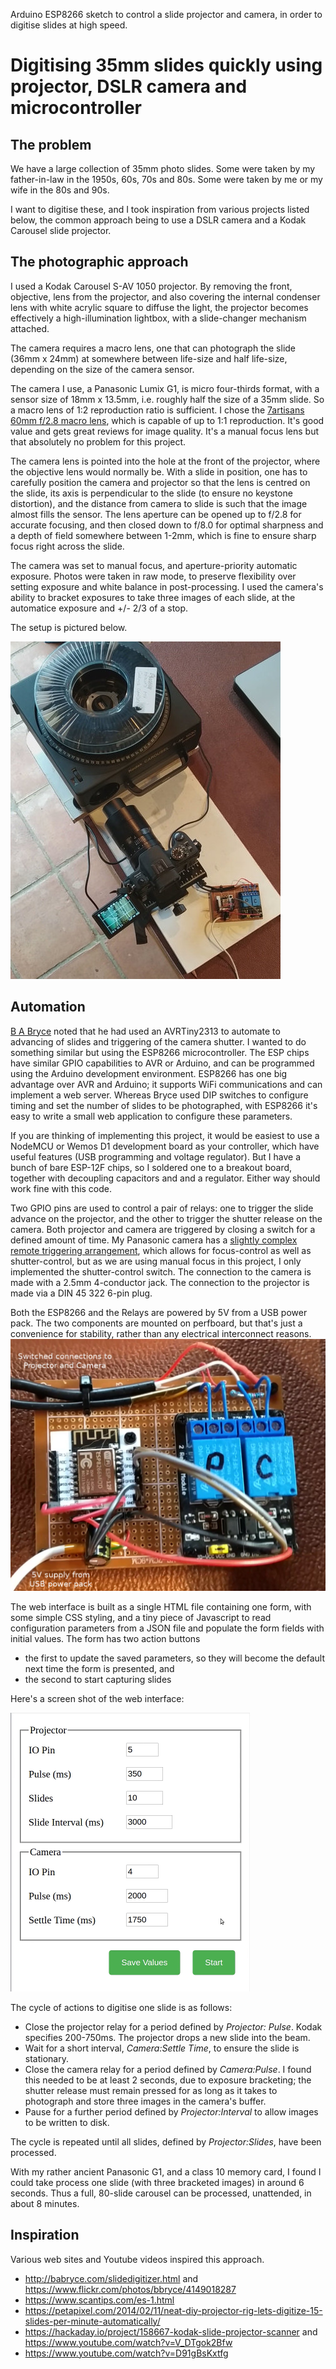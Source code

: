 Arduino ESP8266 sketch to control a slide projector and camera, in order to digitise slides at high speed.

# Digitising 35mm slides quickly using projector, DSLR camera and microcontroller

## The problem

We have a large collection of 35mm photo slides. Some were taken by my father-in-law in the 1950s, 60s, 70s and 80s. Some were taken by me or my wife in the 80s and 90s. 

I want to digitise these, and I took inspiration from various projects listed below, the common approach being to use a DSLR camera and a Kodak Carousel slide projector. 

## The photographic approach

I used a Kodak Carousel S-AV 1050 projector. By removing the front, objective, lens from the projector, and also covering the internal condenser lens with white acrylic square to diffuse the light, the projector becomes effectively a high-illumination lightbox, with a slide-changer mechanism attached. 

The camera requires a macro lens, one that can photograph the slide (36mm x 24mm) at somewhere between life-size and half life-size, depending on the size of the camera sensor. 

The camera I use, a Panasonic Lumix G1, is micro four-thirds format, with a sensor size of 18mm x 13.5mm, i.e. roughly half the size of a 35mm slide. So a macro lens of 1:2 reproduction ratio is sufficient. I chose the [7artisans 60mm f/2.8 macro lens](https://7artisans.com/en/h-col-244.html), which is capable of up to 1:1 reproduction. It's good value and gets great reviews for image quality. It's a manual focus lens but that absolutely no problem for this project.

The camera lens is pointed into the hole at the front of the projector, where the objective lens would normally be. With a slide in position, one has to carefully position the camera and projector so that the lens is centred on the slide, its axis is perpendicular to the slide (to ensure no keystone distortion), and the distance from camera to slide is such that the image almost fills the sensor. The lens aperture can be opened up to f/2.8 for accurate focusing, and then closed down to f/8.0 for optimal sharpness and a depth of field somewhere between 1-2mm, which is fine to ensure sharp focus right across the slide.

The camera was set to manual focus, and aperture-priority automatic exposure. Photos were taken in raw mode, to preserve flexibility over setting exposure and white balance in post-processing. I used the camera's ability to bracket exposures to take three images of each slide, at the automatice exposure and +/- 2/3 of a stop.

The setup is pictured below.

![Overhead view of setup](./images/overhead-sm.jpg)

## Automation

[B A Bryce](http://babryce.com/slidedigitizer.html) noted that he had used an AVRTiny2313 to automate to advancing of slides and triggering of the camera shutter. I wanted to do something similar but using the ESP8266 microcontroller. The ESP chips have similar GPIO capabilities to AVR or Arduino, and can be programmed using the Arduino development environment. ESP8266 has one big advantage over AVR and Arduino; it supports WiFi communications and can implement a web server. Whereas Bryce used DIP switches to configure timing and set the number of slides to be photographed, with ESP8266 it's easy to write a small web application to configure these parameters.

If you are thinking of implementing this project, it would be easiest to use a NodeMCU or Wemos D1 development board as your controller, which have useful features (USB programming and voltage regulator). But I have a bunch of bare ESP-12F chips, so I soldered one to a breakout board, together with decoupling capacitors and and a regulator. Either way should work fine with this code. 

Two GPIO pins are used to control a pair of relays: one to trigger the slide advance on the projector, and the other to trigger the shutter release on the camera. Both projector and camera are triggered by closing a switch for a defined amount of time. My Panasonic camera has a [slightly complex remote triggering arrangement](https://www.robotroom.com/Macro-Photography-2.html), which allows for focus-control as well as shutter-control, but as we are using manual focus in this project, I only implemented the shutter-control switch. The connection to the camera is made with a 2.5mm 4-conductor jack. The connection to the projector is made via a DIN 45 322 6-pin plug.

Both the ESP8266 and the Relays are powered by 5V from a USB power pack. The two components are mounted on perfboard, but that's just a convenience for stability, rather than any electrical interconnect reasons.
![Controller board](./images/controller.jpg)

The web interface is built as a single HTML file containing one form, with some simple CSS styling, and a tiny piece of Javascript to read configuration parameters from a JSON file and populate the form fields with initial values. The form has two action buttons
* the first to update the saved parameters, so they will become the default next time the form is presented, and
* the second to start capturing slides

Here's a screen shot of the web interface:

![Web UI](./images/web-ui.png)

The cycle of actions to digitise one slide is as follows:
* Close the projector relay for a period defined by *Projector: Pulse*. Kodak specifies 200-750ms. The projector drops a new slide into the beam.
* Wait for a short interval, *Camera:Settle Time*, to ensure the slide is stationary.
* Close the camera relay for a period defined by *Camera:Pulse*. I found this needed to be at least 2 seconds, due to exposure bracketing; the shutter release must remain pressed for as long as it takes to photograph and store three images in the camera's buffer.
* Pause for a further period defined by *Projector:Interval* to allow images to be written to disk.

The cycle is repeated until all slides, defined by *Projector:Slides*, have been processed.

With my rather ancient Panasonic G1, and a class 10 memory card, I found I could take process one slide (with three bracketed images) in around 6 seconds. Thus a full, 80-slide carousel can be processed, unattended, in about 8 minutes. 
 
## Inspiration

Various web sites and Youtube videos inspired this approach.

* http://babryce.com/slidedigitizer.html and https://www.flickr.com/photos/bbryce/4149018287
* https://www.scantips.com/es-1.html
* https://petapixel.com/2014/02/11/neat-diy-projector-rig-lets-digitize-15-slides-per-minute-automatically/
* https://hackaday.io/project/158667-kodak-slide-projector-scanner and https://www.youtube.com/watch?v=V_DTgok2Bfw
* https://www.youtube.com/watch?v=D91gBsKxtfg
